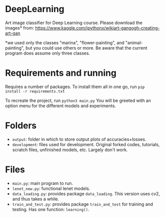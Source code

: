# DeepLearning
Art image classifier for Deep Learning course. Please download the images* from:
https://www.kaggle.com/ipythonx/wikiart-gangogh-creating-art-gan

*we used only the classes "marina", "flower-painting", and "animal-painting", but you could use others or more. Be aware that the current program does assume only three classes.

# Requirements and running
Requires a number of packages. To install them all in one go, run
`pip install -r requirements.txt`

To recreate the project, run
`python3 main.py`
You will be greeted with an option menu for the different models and experiments. 

# Folders
- `output`: folder in which to store output plots of accuracies+losses.
- `development`: files used for development. Original forked codes, tutorials, scratch files, unfinished models, etc. Largely don't work. 

# Files
- `main.py`: main program to run. 
- `lenet_new.py`: functional lenet models. 
- `data_loading.py`: provides package `data_loading`. This version uses cv2, and thus takes a while.
- `train_and_test.py`: provides package `train_and_test` for training and testing. Has one function: `learning()`.